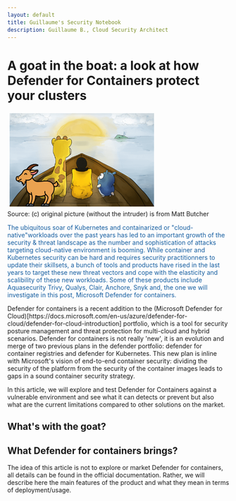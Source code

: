 ```yaml
---
layout: default
title: Guillaume's Security Notebook
description: Guillaume B., Cloud Security Architect
---
```


# A goat in the boat: a look at how Defender for Containers protect your clusters

<img src="images/kuby-logo.png" style="align: center; margin: 5px; width: 65%;height: auto;" alt="Defender for Containers" >
<span style="display: block;">Source: (c) original picture (without the intruder) is from Matt Butcher</span>

<p></p>
 
<p style="color:#145DA0;">The ubiquitous soar of Kubernetes and containarized or "cloud-native"workloads over the past years has led to an important growth of the security & threat landscape as the number and sophistication of attacks targeting cloud-native environment is booming. While container and Kubernetes security can be hard and requires security practitionners to update their skillsets, a bunch of tools and products have rised in the last years to target these new threat vectors and cope with the elasticity and scalibility of these new workloads. Some of these products include Aquasecurity Trivy, Qualys, Clair, Anchore, Snyk and, the one we will investigate in this post, Microsoft Defender for containers. </p>

<p>
Defender for containers is a recent addition to the (Microsoft Defender for Cloud)[https://docs.microsoft.com/en-us/azure/defender-for-cloud/defender-for-cloud-introduction] portfolio, which is a tool for security posture management and threat protection for multi-cloud and hybrid scenarios. Defender for containers is not really 'new', it is an evolution and merge of two previous plans in the defender portfolio: defender for container registries and defender for Kubernetes. This new plan is inline with Microsoft's vision of end-to-end container security: dividing the security of the platform from the security of the container images leads to gaps in a sound container security strategy. </p>

<p>
In this article, we will explore and test Defender for Containers against a vulnerable environment and see what it can detects or prevent but also what are the current limitations compared to other solutions on the market. </p>


## What's with the goat?


  
## What Defender for containers brings?

The idea of this article is not to explore or market Defender for containers, all details can be found in the official documentation. Rather, we will describe here the main features of the product and what they mean in terms of deployment/usage. 


